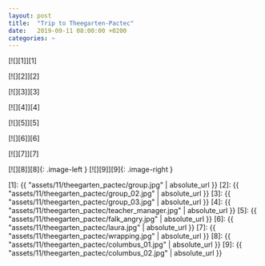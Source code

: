 ```yaml
---
layout: post
title:  "Trip to Theegarten-Pactec"
date:   2019-09-11 08:00:00 +0200
categories: ~
---
```


[![][1]][1]

[![][2]][2]

[![][3]][3]

[![][4]][4]

[![][5]][5]

[![][6]][6]

[![][7]][7]

[![][8]][8]{: .image-left }
[![][9]][9]{: .image-right }

  [1]: {{ "assets/11/theegarten_pactec/group.jpg" | absolute_url }}
  [2]: {{ "assets/11/theegarten_pactec/group_02.jpg" | absolute_url }}
  [3]: {{ "assets/11/theegarten_pactec/group_03.jpg" | absolute_url }}
  [4]: {{ "assets/11/theegarten_pactec/teacher_manager.jpg" | absolute_url }}
  [5]: {{ "assets/11/theegarten_pactec/falk_angry.jpg" | absolute_url }}
  [6]: {{ "assets/11/theegarten_pactec/laura.jpg" | absolute_url }}
  [7]: {{ "assets/11/theegarten_pactec/wrapping.jpg" | absolute_url }}
  [8]: {{ "assets/11/theegarten_pactec/columbus_01.jpg" | absolute_url }}
  [9]: {{ "assets/11/theegarten_pactec/columbus_02.jpg" | absolute_url }}
